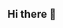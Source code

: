 ## Hi there 👋

<!--
# 👋 Hi, I'm Darren Monk – Serial Entrepreneur, People Person & Web3 Adventurer

I'm a big believer in technology that empowers people. My journey has taken me from launching a print magazine (just before the dot-com boom!) to scaling a £2M+ e-commerce business — and currently, diving headfirst into the wild world of Web3.

After getting stung a few times on the decentralized frontier, I've set out to build something better. Something fairer. Something fun. That’s why I founded **3WiseApes.com** — to create real utility, real community, and real wisdom in a space that desperately needs it.

---

## 🔭 I’m currently working on...

**🚀 The 3WiseApes (3WA) Project**  
A next-gen, story-rich, gamified NFT collection built on Ethereum. Featuring:
- 🧠 Wisdom-driven character evolution
- 🧬 Trait-based roles and DAO voting
- 🎮 Game-friendly mechanics (ERC-721A, ERC-6551)
- 🎁 Access Card perks linked to 3Society.com
- 🔐 No financial promises — just great vibes, community utility, and Web3 ethics

Check out: [3wiseapes.com](https://3wiseapes.com)

---

## 🌱 I’m currently learning...

- Solidity contract architecture (no, I don’t code — but I get the game)
- Token-bound accounts (ERC-6551)
- AI-assisted testing workflows with Hardhat
- Web3 community growth strategies on X (Twitter) and Farcaster

---

## 🤔 I’m looking for help with...

- 🔧 **Solidity devs** who want to help build an ethical, lore-driven NFT project  
- 📢 **Web3 marketers** who get meme culture, gamified community growth, and storytelling  
- 🛸 Anyone passionate about decentralization, creative freedom, and shaking up the system

---

## 💬 Ask me about...

- The time PayPal killed my £2M business overnight 😅  
- Why I’m building trust-first platforms after getting rugged  
- My obsession with Proverbs, DeFi, and chimp-powered wisdom  
- Building communities around shared values — not just floor prices

---

## 📫 How to reach me:

- [LinkedIn – Darren Monk](https://www.linkedin.com/in/darren-monk-66848aa/)  
- Or DM me via 3WiseApes.com
- X/Twitter – [@3WA_NFT](https://x.com/3WA_NFT)  

---

### 👑 Credentials that keep me dangerous:
- 25+ years in business, digital marketing & senior management  
- Founder of multiple 6–7 figure ventures (print, ecom, now Web3)  
- PRINCE2 Agile Foundation certified – Practitioner scheduled  
- I don’t write the code, but I know how it works — and how to lead those who make it work.

---

🌍 I’m building a community that gives a damn — about the tech, the people, and doing things right.
🚀 If you’re into that too, let’s connect. Let’s build something real. Let’s build something better.



-->
